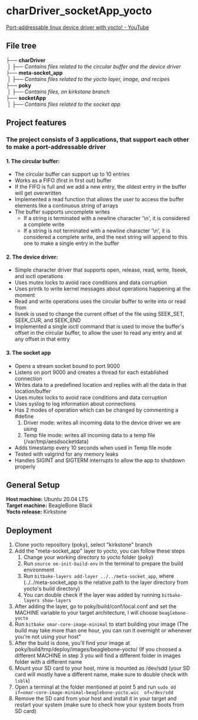 # charDriver_socketApp_yocto

[Port-addressable linux device driver with yocto! - YouTube](https://youtu.be/B-kaz8u_9iA)

## File tree

├── **charDriver**<br>
&nbsp;│   ├── *Contains files related to the circular buffer and the device driver*<br>
├── **meta-socket_app**<br>
&nbsp;│   ├── *Contains files related to the yocto layer, image, and recipes*<br>
├── **poky**<br>
&nbsp;│   ├── *Contains files, on kirkstone branch*<br>
├── **socketApp**<br>
&nbsp;│   ├── *Contains files related to the socket app*<br>



##  Project features
### The project consists of 3 applications, that support each other to make a port-addressable driver
 #### 1. The circular buffer:

- The circular buffer can support up to 10 entries
- Works as a FIFO (first in first out) buffer
- If the FIFO is full and we add a new entry, the oldest entry in the buffer will get overwritten
- Implemented a read function that allows the user to access the buffer elements like a continuous string of arrays
- The buffer supports uncomplete writes
	- If a string is terminated with a newline character '\n', it is considered a complete write 
	- If a string is not terminated with a newline character '\n', it is considered a complete write, and the next string will append to this one to make a single entry in the buffer
#### 2. The device driver:
- Simple character driver that supports open, release, read, write, llseek, and ioctl operations
- Uses mutex locks to avoid race conditions and data corruption
- Uses printk to write kernel messages about operations happening at the moment
- Read and write operations uses the circular buffer to write into or read from
- llseek is used to change the current offset of the file using SEEK_SET, SEEK_CUR, and SEEK_END
- Implemented a single ioctl command that is used to move the buffer's offset in the circular buffer, to allow the user to read any entry and at any offset in that entry
#### 3. The socket app
- Opens a stream socket bound to port 9000
- Listens on port 9000 and creates a thread for each established connection
- Writes data to a predefined location and replies with all the data in that location/buffer
- Uses mutex locks to avoid race conditions and data corruption
- Uses syslog to log information about connections
- Has 2 modes of operation which can be changed by commenting a #define
	1. Driver mode: writes all incoming data to the device driver we are using
	2. Temp file mode: writes all incoming data to a temp file (/var/tmp/aesdsocketdata)
- Adds timestamp every 10 seconds when used in Temp file mode
- Tested with valgrind for any memory leaks
- Handles SIGINT and SIGTERM interrupts to allow the app to shutdown properly

## General Setup
**Host machine:** 	Ubuntu 20.04 LTS  
**Target machine:** BeagleBone Black<br>
**Yocto release:**		 Kirkstone

## Deployment

 1. Clone yocto repository (poky), select "kirkstone" branch
 2. Add the "meta-socket_app" layer to yocto, you can follow these steps
	 1. Change your working directory to yocto folder (poky)
	 2. Run ```source oe-init-build-env``` in the terminal to prepare the build environment
	 3. Run `bitbake-layers add-layer ../../meta-socket_app`, where (../../meta-socket_app is the relative path to the layer directory from yocto's build directory)
	 4. You can double check if the layer was added by running `bitbake-layers show-layers`
 3. After adding the layer, go to poky/build/conf/local.conf and set the MACHINE variable to your target architecture, I will choose `beaglebone-yocto`
 4. Run `bitbake omar-core-image-minimal` to start building your image (The build may take more than one hour, you can run it overnight or whenever you're not using your host"
 5. After the build is done, you'll find your image at poky/build/tmp/deploy/images/beaglebone-yocto/ (If you choosed a different MACHINE in step 3 you will find a different folder in images folder with a different name
 6. Mount your SD card to your host, mine is mounted as /dev/sdd (your SD card will mostly have a different name, make sure to double check with `lsblk`) 
 7. Open a terminal at the folder mentioned at point 5 and run `sudo dd if=omar-core-image-minimal-beaglebone-yocto.wic  of=/dev/sdd` 
 8. Remove the SD card from your host and install it in your target and restart your system (make sure to check how your system boots from SD card)
 
 



